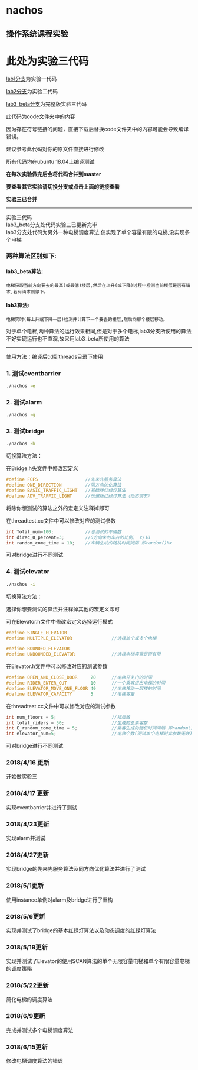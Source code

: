 # nachos

## 操作系统课程实验

此处为实验三代码
=======
[lab1分支](https://github.com/aksudya/nachos/tree/lab1)为实验一代码

[lab2分支](https://github.com/aksudya/nachos/tree/lab2)为实验二代码

[lab3_beta分支](https://github.com/aksudya/nachos/tree/lab3_beta)为完整版实验三代码

此代码为code文件夹中的内容

因为存在符号链接的问题，直接下载后替换code文件夹中的内容可能会导致编译错误。

建议参考此代码对你的原文件直接进行修改

所有代码均在ubuntu 18.04上编译测试

**在每次实验做完后会将代码合并到master**

**要查看其它实验请切换分支或点击上面的链接查看**

**实验三已合并**

- - - - - - -

实验三代码</br>
lab3_beta分支处代码实验三已更新完毕</br>
lab3分支处代码为另外一种电梯调度算法,仅实现了单个容量有限的电梯,没实现多个电梯</br>

### 两种算法区别如下:

#### lab3_beta算法:
	电梯获取当前方向要去的最高(或最低)楼层,然后在上升(或下降)过程中检测当前楼层是否有请求,若有请求则停下。

#### lab3算法:
	电梯实时(每上升或下降一层)检测并计算下一个要去的楼层,然后向那个楼层移动。

对于单个电梯,两种算法的运行效果相同,但是对于多个电梯,lab3分支所使用的算法不好实现运行也不直观,故采用lab3_beta所使用的算法

------

使用方法：编译后cd到threads目录下使用

### 1. 测试eventbarrier

```bash
./nachos -e
```
### 2. 测试alarm

```bash
./nachos -g
```
### 3. 测试bridge

```bash
./nachos -h
```

切换算法方法：

在Bridge.h头文件中修改宏定义
```c++
#define FCFS                  //先来先服务算法
#define ONE_DIRECTION         //同方向优化算法
#define BASIC_TRAFFIC_LIGHT   //基础版红绿灯算法
#define ADV_TRAFFIC_LIGHT     //改进版红绿灯算法（动态调节）
```
将除你想测试的算法之外的宏定义注释掉即可

在threadtest.cc文件中可以修改对应的测试参数
```c++
int Total_num=100;            //总测试的车辆数
int direc_0_percent=3;        //0方向来的车占的比例，	x/10
int random_come_time = 10;    //车辆生成的随机时间间隔 即random()%x
```
可对bridge进行不同测试

### 4. 测试elevator

```bash
./nachos -i
```

切换算法方法：

选择你想要测试的算法并注释掉其他的宏定义即可

可在Elevator.h文件中修改宏定义选择运行模式
```c++
#define SINGLE_ELEVATOR
#define MULTIPLE_ELEVATOR				//选择单个或多个电梯

#define BOUNDED_ELEVATOR
#define UNBOUNDED_ELEVATOR				//选择电梯容量是否有限
```
在Elevator.h文件中可以修改对应的测试参数
```c++
#define OPEN_AND_CLOSE_DOOR     20		//电梯开关门的时间
#define RIDER_ENTER_OUT         10		//一个乘客进出电梯的时间
#define ELEVATOR_MOVE_ONE_FLOOR 40		//电梯移动一层楼的时间
#define ELEVATOR_CAPACITY		5		//电梯容量
```
在threadtest.cc文件中可以修改对应的测试参数
```c++
int num_floors = 5;						//楼层数
int total_riders = 50;					//生成的总乘客数
int E_random_come_time = 5;				//乘客生成的随机时间间隔 即random()%x
int elevator_num=5;						//电梯个数(测试单个电梯时此参数无效)
```
可对bridge进行不同测试


### 2018/4/16 更新
开始做实验三

### 2018/4/17 更新
实现eventbarrier并进行了测试

### 2018/4/23更新
实现alarm并测试

### 2018/4/27更新
实现bridge的先来先服务算法及同方向优化算法并进行了测试

### 2018/5/1更新
使用instance单例对alarm及bridge进行了重构

### 2018/5/6更新
实现并测试了bridge的基本红绿灯算法以及动态调度的红绿灯算法

### 2018/5/19更新
实现并测试了Elevator的使用SCAN算法的单个无限容量电梯和单个有限容量电梯的调度策略

### 2018/5/22更新
简化电梯的调度算法

### 2018/6/9更新
完成并测试多个电梯调度算法

### 2018/6/15更新
修改电梯调度算法的错误
